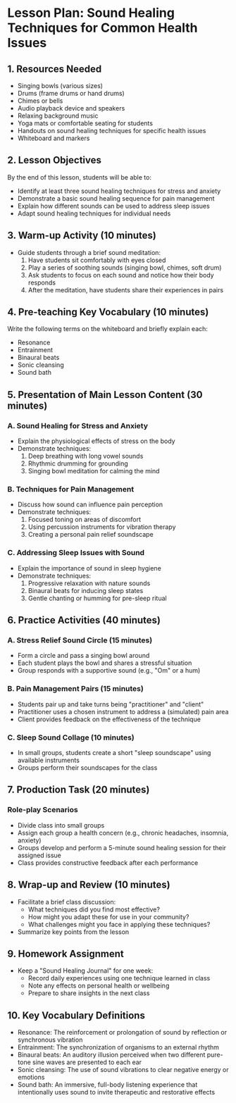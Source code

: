 # Lesson Plan: Sound Healing Techniques for Common Health Issues

## 1. Resources Needed

- Singing bowls (various sizes)
- Drums (frame drums or hand drums)
- Chimes or bells
- Audio playback device and speakers
- Relaxing background music
- Yoga mats or comfortable seating for students
- Handouts on sound healing techniques for specific health issues
- Whiteboard and markers

## 2. Lesson Objectives

By the end of this lesson, students will be able to:
- Identify at least three sound healing techniques for stress and anxiety
- Demonstrate a basic sound healing sequence for pain management
- Explain how different sounds can be used to address sleep issues
- Adapt sound healing techniques for individual needs

## 3. Warm-up Activity (10 minutes)

- Guide students through a brief sound meditation:
  1. Have students sit comfortably with eyes closed
  2. Play a series of soothing sounds (singing bowl, chimes, soft drum)
  3. Ask students to focus on each sound and notice how their body responds
  4. After the meditation, have students share their experiences in pairs

## 4. Pre-teaching Key Vocabulary (10 minutes)

Write the following terms on the whiteboard and briefly explain each:
- Resonance
- Entrainment
- Binaural beats
- Sonic cleansing
- Sound bath

## 5. Presentation of Main Lesson Content (30 minutes)

### A. Sound Healing for Stress and Anxiety
- Explain the physiological effects of stress on the body
- Demonstrate techniques:
  1. Deep breathing with long vowel sounds
  2. Rhythmic drumming for grounding
  3. Singing bowl meditation for calming the mind

### B. Techniques for Pain Management
- Discuss how sound can influence pain perception
- Demonstrate techniques:
  1. Focused toning on areas of discomfort
  2. Using percussion instruments for vibration therapy
  3. Creating a personal pain relief soundscape

### C. Addressing Sleep Issues with Sound
- Explain the importance of sound in sleep hygiene
- Demonstrate techniques:
  1. Progressive relaxation with nature sounds
  2. Binaural beats for inducing sleep states
  3. Gentle chanting or humming for pre-sleep ritual

## 6. Practice Activities (40 minutes)

### A. Stress Relief Sound Circle (15 minutes)
- Form a circle and pass a singing bowl around
- Each student plays the bowl and shares a stressful situation
- Group responds with a supportive sound (e.g., "Om" or a hum)

### B. Pain Management Pairs (15 minutes)
- Students pair up and take turns being "practitioner" and "client"
- Practitioner uses a chosen instrument to address a (simulated) pain area
- Client provides feedback on the effectiveness of the technique

### C. Sleep Sound Collage (10 minutes)
- In small groups, students create a short "sleep soundscape" using available instruments
- Groups perform their soundscapes for the class

## 7. Production Task (20 minutes)

### Role-play Scenarios
- Divide class into small groups
- Assign each group a health concern (e.g., chronic headaches, insomnia, anxiety)
- Groups develop and perform a 5-minute sound healing session for their assigned issue
- Class provides constructive feedback after each performance

## 8. Wrap-up and Review (10 minutes)

- Facilitate a brief class discussion:
  - What techniques did you find most effective?
  - How might you adapt these for use in your community?
  - What challenges might you face in applying these techniques?
- Summarize key points from the lesson

## 9. Homework Assignment

- Keep a "Sound Healing Journal" for one week:
  - Record daily experiences using one technique learned in class
  - Note any effects on personal health or wellbeing
  - Prepare to share insights in the next class

## 10. Key Vocabulary Definitions

- Resonance: The reinforcement or prolongation of sound by reflection or synchronous vibration
- Entrainment: The synchronization of organisms to an external rhythm
- Binaural beats: An auditory illusion perceived when two different pure-tone sine waves are presented to each ear
- Sonic cleansing: The use of sound vibrations to clear negative energy or emotions
- Sound bath: An immersive, full-body listening experience that intentionally uses sound to invite therapeutic and restorative effects